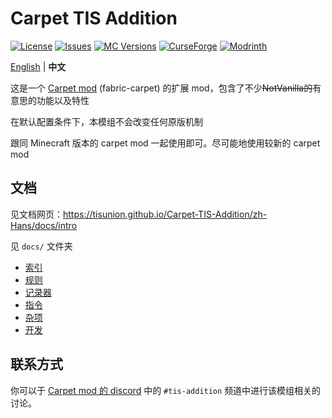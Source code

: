 # Carpet TIS Addition

[![License](https://img.shields.io/github/license/TISUnion/Carpet-TIS-Addition.svg)](http://www.gnu.org/licenses/lgpl-3.0.html)
[![Issues](https://img.shields.io/github/issues/TISUnion/Carpet-TIS-Addition.svg)](https://github.com/TISUnion/Carpet-TIS-Addition/issues)
[![MC Versions](https://cf.way2muchnoise.eu/versions/For%20MC_carpet-tis-addition_all.svg)](https://legacy.curseforge.com/minecraft/mc-mods/carpet-tis-addition)
[![CurseForge](https://cf.way2muchnoise.eu/full_carpet-tis-addition_downloads.svg)](https://legacy.curseforge.com/minecraft/mc-mods/carpet-tis-addition)
[![Modrinth](https://img.shields.io/modrinth/dt/jE0SjGuf?label=Modrinth%20Downloads)](https://modrinth.com/mod/carpet-tis-addition)

[English](README.md) | **中文**

这是一个 [Carpet mod](https://github.com/gnembon/fabric-carpet) (fabric-carpet) 的扩展 mod，包含了不少~~NotVanilla的~~有意思的功能以及特性

在默认配置条件下，本模组不会改变任何原版机制

跟同 Minecraft 版本的 carpet mod 一起使用即可。尽可能地使用较新的 carpet mod

## 文档

见文档网页：https://tisunion.github.io/Carpet-TIS-Addition/zh-Hans/docs/intro

见 `docs/` 文件夹

- [索引](docs/readme_cn.md)
- [规则](docs/rules_cn.md)
- [记录器](docs/loggers_cn.md)
- [指令](docs/commands_cn.md)
- [杂项](docs/misc_cn.md)
- [开发](docs/development_cn.md)

## 联系方式

你可以于 [Carpet mod 的 discord](https://discord.gg/gn99m4QRY4) 中的 `#tis-addition` 频道中进行该模组相关的讨论。
